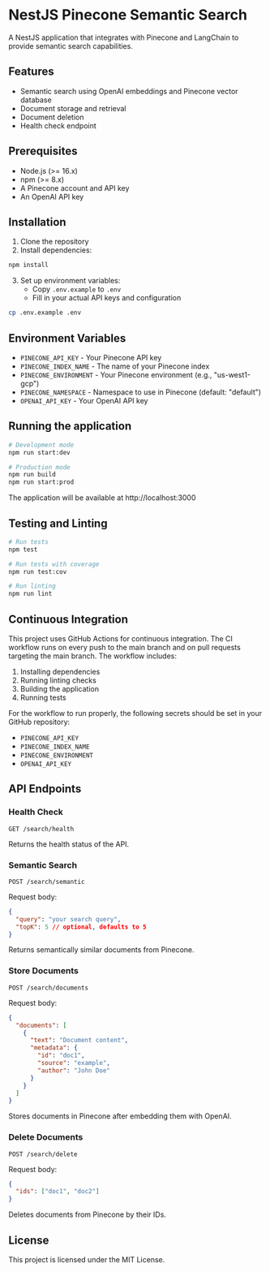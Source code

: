 # NestJS Pinecone Semantic Search

A NestJS application that integrates with Pinecone and LangChain to provide semantic search capabilities.

## Features

- Semantic search using OpenAI embeddings and Pinecone vector database
- Document storage and retrieval
- Document deletion
- Health check endpoint

## Prerequisites

- Node.js (>= 16.x)
- npm (>= 8.x)
- A Pinecone account and API key
- An OpenAI API key

## Installation

1. Clone the repository
2. Install dependencies:

```bash
npm install
```

3. Set up environment variables:
   - Copy `.env.example` to `.env`
   - Fill in your actual API keys and configuration

```bash
cp .env.example .env
```

## Environment Variables

- `PINECONE_API_KEY` - Your Pinecone API key
- `PINECONE_INDEX_NAME` - The name of your Pinecone index
- `PINECONE_ENVIRONMENT` - Your Pinecone environment (e.g., "us-west1-gcp")
- `PINECONE_NAMESPACE` - Namespace to use in Pinecone (default: "default")
- `OPENAI_API_KEY` - Your OpenAI API key

## Running the application

```bash
# Development mode
npm run start:dev

# Production mode
npm run build
npm run start:prod
```

The application will be available at http://localhost:3000

## Testing and Linting

```bash
# Run tests
npm test

# Run tests with coverage
npm run test:cov

# Run linting
npm run lint
```

## Continuous Integration

This project uses GitHub Actions for continuous integration. The CI workflow runs on every push to the main branch and on pull requests targeting the main branch. The workflow includes:

1. Installing dependencies
2. Running linting checks
3. Building the application
4. Running tests

For the workflow to run properly, the following secrets should be set in your GitHub repository:

- `PINECONE_API_KEY`
- `PINECONE_INDEX_NAME`
- `PINECONE_ENVIRONMENT`
- `OPENAI_API_KEY`

## API Endpoints

### Health Check

```
GET /search/health
```

Returns the health status of the API.

### Semantic Search

```
POST /search/semantic
```

Request body:
```json
{
  "query": "your search query",
  "topK": 5 // optional, defaults to 5
}
```

Returns semantically similar documents from Pinecone.

### Store Documents

```
POST /search/documents
```

Request body:
```json
{
  "documents": [
    {
      "text": "Document content",
      "metadata": {
        "id": "doc1",
        "source": "example",
        "author": "John Doe"
      }
    }
  ]
}
```

Stores documents in Pinecone after embedding them with OpenAI.

### Delete Documents

```
POST /search/delete
```

Request body:
```json
{
  "ids": ["doc1", "doc2"]
}
```

Deletes documents from Pinecone by their IDs.

## License

This project is licensed under the MIT License.